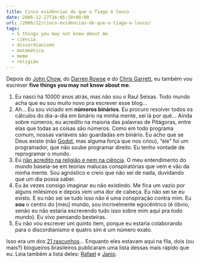 ```yaml
---
title: Cinco evidências de que o Tiago é louco
date: 2006-12-27T16:05:18+00:00
url: /2006/12/cinco-evidencias-de-que-o-tiago-e-louco/
tags:
  - 5 things you may not know about me
  - ciência
  - discordianismo
  - matemática
  - meme
  - religião
---
```


Depois do [John Chow][1], do [Darren Rowse][2] e do [Chris Garrett][3], eu também vou escrever **five things you may not know about me**.

1. Eu nasci há 10000 anos atrás, mas não sou o Raul Seixas. Todo mundo acha que eu sou muito novo pra escrever esse blog…
2. Ah… Eu sou viciado em **números binários**. Eu procuro resolver todos os cálculos do dia-a-dia em binário na minha mente, sei lá por quê… Ainda sobre números, eu acredito na maioria das palavras de Pitágoras, entre elas que todas as coisas são números. Como em todo programa comum, nossas variáveis são guardadas em binário. Eu acho que se Deus existe (não [Godot][4], mas alguma força que nos criou), “ele” foi um programador, que não soube programar direito. Eu tenho vontade de reprogramar o mundo.
3. Eu [não acredito na religião e nem na ciência][5]. O meu entendimento do mundo baseia-se em teorias malucas conspiratórias que vem e vão da minha mente. Sou agnóstico e creio que não sei de nada, duvidando que um dia possa saber.
4. Eu às vezes consigo imaginar eu não existindo. Me fica um vazio por alguns milésimos e depois vem uma dor de cabeça. Eu não sei se eu existo. E eu não sei se tudo isso não é uma conspiração contra mim. Eu **sou** o centro do [meu] mundo, sou incrivelmente egocêntrico (é óbvio, senão eu não estaria escrevendo tudo isso sobre mim aqui pra todo mundo). Eu vivo pensando besteiras.
5. Eu não vou escrever um quinto item, porque eu estaria colaborando para o discordianismo e quatro sim é um número exato.

Isso era um dos [21 rascunhos][6]… Enquanto eles estavam aqui na fila, dois (ou mais?) blogueiros brasileiros publicaram uma lista dessas mais rápido que eu. Leia também a lista deles: [Rafael][7] e [Janio][8].

[1]: http://www.johnchow.com/blog-tag-5-things-you-didnt-know-about-john-chow/
[2]: http://www.problogger.net/archives/2006/12/24/five-things-you-may-not-know-about-this-little-problogger/
[3]: http://www.chrisg.org/2006/12/22/five-things-tagging-update/
[4]: /2006/12/vamos-julgar-deus/
[5]: http://malvicioso.com/2006/12/25/mundo-absurdo/
[6]: /2006/12/vinte-e-um-rascunhos/
[7]: http://novo-mundo.org/log/2006/12/26/5-coisas-que-voce-nao-sabe-de-mim/
[8]: http://sarmento.org/janio/cinco-coisas-sobre-mim/
